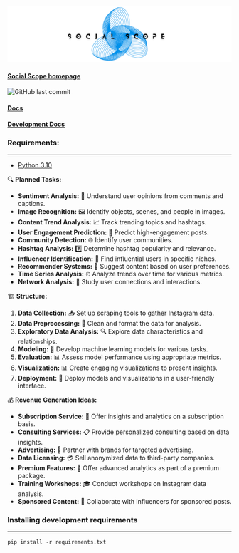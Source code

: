 <img src="https://github.com/r-a-j/Social-Scope/blob/main/assets/social-scope.png" />

#### [Social Scope homepage](https://github.com/r-a-j/Social-Scope)

![GitHub last commit](https://img.shields.io/github/last-commit/r-a-j/Social-Scope)

#### [Docs](https://precious-jalebi-a6ee2b.netlify.app/)

#### [Development Docs](https://precious-jalebi-a6ee2b.netlify.app/development-docs/)

### Requirements:
---
 - [Python 3.10](https://www.python.org/downloads/release/python-3100/)

🔍 **Planned Tasks:**

- **Sentiment Analysis:** 💬 Understand user opinions from comments and captions.
- **Image Recognition:** 🖼️ Identify objects, scenes, and people in images.
- **Content Trend Analysis:** 📈 Track trending topics and hashtags.
- **User Engagement Prediction:** 🚀 Predict high-engagement posts.
- **Community Detection:** 🌐 Identify user communities.
- **Hashtag Analysis:** #️⃣ Determine hashtag popularity and relevance.
- **Influencer Identification:** 👑 Find influential users in specific niches.
- **Recommender Systems:** 🎯 Suggest content based on user preferences.
- **Time Series Analysis:** ⏰ Analyze trends over time for various metrics.
- **Network Analysis:** 🤝 Study user connections and interactions.

🏗️ **Structure:**

1. **Data Collection:** 📥 Set up scraping tools to gather Instagram data.
2. **Data Preprocessing:** 🧹 Clean and format the data for analysis.
3. **Exploratory Data Analysis:** 🔍 Explore data characteristics and relationships.
4. **Modeling:** 🤖 Develop machine learning models for various tasks.
5. **Evaluation:** 📊 Assess model performance using appropriate metrics.
6. **Visualization:** 📊 Create engaging visualizations to present insights.
7. **Deployment:** 🚀 Deploy models and visualizations in a user-friendly interface.

💰 **Revenue Generation Ideas:**

- **Subscription Service:** 💼 Offer insights and analytics on a subscription basis.
- **Consulting Services:** 📋 Provide personalized consulting based on data insights.
- **Advertising:** 📣 Partner with brands for targeted advertising.
- **Data Licensing:** 💳 Sell anonymized data to third-party companies.
- **Premium Features:** 🌟 Offer advanced analytics as part of a premium package.
- **Training Workshops:** 🎓 Conduct workshops on Instagram data analysis.
- **Sponsored Content:** 🤝 Collaborate with influencers for sponsored posts.

### Installing development requirements
---

    pip install -r requirements.txt
